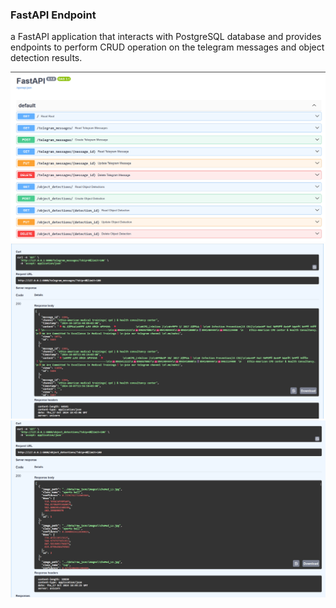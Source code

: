 
### FastAPI Endpoint

a FastAPI application that interacts with PostgreSQL database and provides endpoints to perform CRUD operation on the telegram messages and object detection results.



![alt text](assets/fastapi1.png)
![alt text](assets/fastapi2.png)
![alt text](assets/fastapi3.png)
